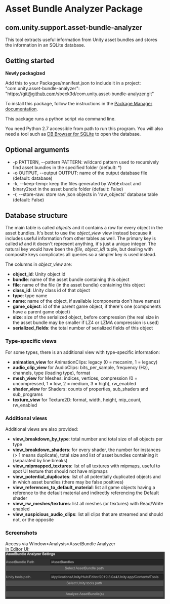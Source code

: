 # Asset Bundle Analyzer Package
## com.unity.support.asset-bundle-analyzer
This tool extracts useful information from Unity asset bundles and stores the information in an SQLite database.

## Getting started

**Newly packagized**

Add this to your Packages/manifest.json to include it in a project:
"com.unity.asset-bundle-analyzer": "https://git@github.com/sbeck3d/com.unity.asset-bundle-analyzer.git"

To install this package, follow the instructions in the [Package Manager documentation](https://docs.unity3d.com/Manual/upm-ui.html).

This package runs a python script via command line.

You need Python 2.7 accessible from path to run this program. You will also need a tool such as [DB Browser for SQLite](https://sqlitebrowser.org/) to open the database.

## Optional arguments

* -p PATTERN, --pattern PATTERN: wildcard pattern used to recursively find asset bundles in the specified folder (default: *)
*  -o OUTPUT, --output OUTPUT: name of the output database file (default: database)
*  -k, --keep-temp: keep the files generated by WebExtract and binary2text in the asset bundle folder (default: False)
*  -r, --store-raw: store raw json objects in 'raw_objects' database table (default: False)

## Database structure

The main table is called *objects* and it contains a row for every object in the asset bundles. It's best to use the *object_view* view instead because it includes useful information from other tables as well. The primary key is called *id* and it doesn't represent anything, it's just a unique integer. The natural key would have been the *(file, object_id)* tuple, but dealing with composite keys complicates all queries so a simpler key is used instead.

The columns in *object_view* are:
* **object_id**: Unity object id
* **bundle**: name of the asset bundle containing this object
* **file**: name of the file (in the asset bundle) containing this object
* **class_id**: Unity class id of that object
* **type**: type name
* **name**: name of the object, if available (components don't have names)
* **game_object**: id of the parent game object, if there's one (components have a parent game object)
* **size**: size of the serialized object, before compression (the real size in the asset bundle may be smaller if LZ4 or LZMA compression is used)
* **serialized_fields**: the total number of serialized fields of this object

### Type-specific views

For some types, there is an additional view with type-specific information:
* **animation_view** for AnimationClips: legacy (0 = mecanim, 1 = legacy)
* **audio_clip_view** for AudioClips: bits_per_sample, frequency (Hz), channels, type (loading type), format
* **mesh_view** for Meshes: indices, vertices, compression (0 = uncompressed, 1 = low, 2 = medium, 3 = high), rw_enabled
* **shader_view** for Shaders: counts of properties, sub_shaders and sub_programs
* **texture_view** for Texture2D: format, width, height, mip_count, rw_enabled

### Additional views

Additional views are also provided:
* **view_breakdown_by_type**: total number and total size of all objects per type
* **view_breakdown_shaders**: for every shader, the number for instances (> 1 means duplicate), total size and list of asset bundles containing it (separated by line breaks)
* **view_mipmapped_textures**: list of all textures with mipmaps, useful to spot UI texture that should not have mipmaps
* **view_potential_duplicates**: list of all potentially duplicated objects and in which asset bundles (there may be false positives)
* **view_references_to_default_material**: list all game objects having a reference to the default material and indirectly referencing the Default shader
* **view_rw_meshes/textures**: list all meshes (or textures) with Read/Write enabled
* **view_suspicious_audio_clips**: list all clips that are streamed and should not, or the opposite

### Screenshots
Access via Window>Analysis>AssetBundle Analyzer  
In Editor UI:  
![alt text](AssetBundleAnalyzerUI.png "Asset bundle analyzer menu")

